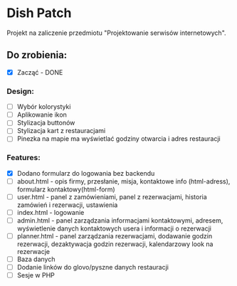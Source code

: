 # Dish Patch
Projekt na zaliczenie przedmiotu "Projektowanie serwisów internetowych".

## Do zrobienia:
- [x] Zacząć - DONE
### Design:
- [ ] Wybór kolorystyki
- [ ] Aplikowanie ikon
- [ ] Stylizacja buttonów
- [ ] Stylizacja kart z restauracjami
- [ ] Pinezka na mapie ma wyświetlać godziny otwarcia i adres restauracji
### Features:
- [x] Dodano formularz do logowania bez backendu
- [ ] about.html - opis firmy, przesłanie, misja, kontaktowe info (html-adress), formularz kontaktowy(html-form)
- [ ] user.html - panel z zamówieniami, panel z rezerwacjami, historia zamówień i rezerwacji, ustawienia
- [ ] index.html - logowanie
- [ ] admin.html - panel zarządzania informacjami kontaktowymi, adresem,  wyświetlenie danych kontaktowych usera i informacji o rezerwacji
- [ ] planner.html - panel zarządzania rezerwacjami, dodawanie godzin rezerwacji, dezaktywacja godzin rezerwacji, kalendarzowy look na rezerwacje
- [ ] Baza danych
- [ ] Dodanie linków do glovo/pyszne danych restauracji
- [ ] Sesje w PHP

